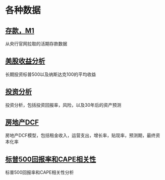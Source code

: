 # 各种数据

## [存款，M1](./deposits/README.md)
从央行官网拉取的活期存款数据

## [美股收益分析](./backtesting/README.md)
长期投资标普500以及纳斯达克100的平均收益

## [投资分析](./investment_analysis/investment_report.md)
投资分析，包括投资回报率，风险，以及30年后的资产预测

## [房地产DCF](./real_estate_dcf/reports/dcf_report.md)
房地产DCF模型，包括租金收入，运营支出，增长率，贴现率，预测期，最终资本化率

## [标普500回报率和CAPE相关性](./sp500_cape_analysis/analysis_report.md)
标普500回报率和CAPE相关性分析
